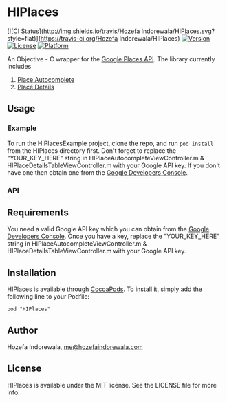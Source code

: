 # HIPlaces

[![CI Status](http://img.shields.io/travis/Hozefa Indorewala/HIPlaces.svg?style=flat)](https://travis-ci.org/Hozefa Indorewala/HIPlaces)
[![Version](https://img.shields.io/cocoapods/v/HIPlaces.svg?style=flat)](http://cocoadocs.org/docsets/HIPlaces)
[![License](https://img.shields.io/cocoapods/l/HIPlaces.svg?style=flat)](http://cocoadocs.org/docsets/HIPlaces)
[![Platform](https://img.shields.io/cocoapods/p/HIPlaces.svg?style=flat)](http://cocoadocs.org/docsets/HIPlaces)

An Objective - C wrapper for the [Google Places API][1]. The library currently includes

1. [Place Autocomplete][2]
2. [Place Details][3]

## Usage

### Example
To run the HIPlacesExample project, clone the repo, and run `pod install` from the HIPlaces directory first. Don't forget to replace the "YOUR_KEY_HERE" string in HIPlaceAutocompleteViewController.m & HIPlaceDetailsTableViewController.m with your Google API key. If you don't have one then obtain one from the [Google Developers Console][4].

### API

## Requirements

You need a valid Google API key which you can obtain from the [Google Developers Console][4]. Once you have a key, replace the "YOUR_KEY_HERE" string in HIPlaceAutocompleteViewController.m & HIPlaceDetailsTableViewController.m with your Google API key.

## Installation

HIPlaces is available through [CocoaPods](http://cocoapods.org). To install
it, simply add the following line to your Podfile:

    pod "HIPlaces"

## Author

Hozefa Indorewala, me@hozefaindorewala.com

## License

HIPlaces is available under the MIT license. See the LICENSE file for more info.


[1]: https://developers.google.com/places/documentation/
[2]: https://developers.google.com/places/documentation/autocomplete
[3]: https://developers.google.com/places/documentation/details
[4]: https://console.developers.google.com
